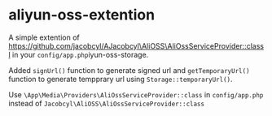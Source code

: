 # aliyun-oss-extention
A simple extention of https://github.com/jacobcyl/AJacobcyl\AliOSS\AliOssServiceProvider::classl in your `config/app.php`iyun-oss-storage. 

Added `signUrl()` function to generate signed url and `getTemporaryUrl()` function to generate tempprary url using `Storage::temporaryUrl()`.

Use `\App\Media\Providers\AliOssServiceProvider::class` in `config/app.php` instead of `Jacobcyl\AliOSS\AliOssServiceProvider::class`
